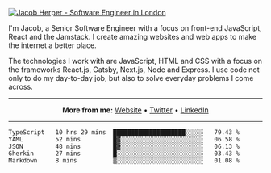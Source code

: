 [![Jacob Herper - Software Engineer in London](https://res.cloudinary.com/jacobherper/image/upload/v1595605963/github_banner.png)](https://herper.io/)

I'm Jacob, a Senior Software Engineer with a focus on front-end JavaScript, React and the Jamstack. I create amazing websites and web apps to make the internet a better place.

The technologies I work with are JavaScript, HTML and CSS with a focus on the frameworks React.js, Gatsby, Next.js, Node and Express. I use code not only to do my day-to-day job, but also to solve everyday problems I come across.

-----

<p align="center">
  <strong>More from me:</strong> 
  <a href="https://herper.io">Website</a> •
  <a href="https://twitter.com/intent/follow?screen_name=jakeherp&tw_p=followbutton">Twitter</a> •
  <a href="https://www.linkedin.com/in/jacobherper/">LinkedIn</a>
</p>

-----

<!--START_SECTION:waka-->
```text
TypeScript   10 hrs 29 mins  ████████████████████░░░░░   79.43 % 
YAML         52 mins         █▓░░░░░░░░░░░░░░░░░░░░░░░   06.58 % 
JSON         48 mins         █▓░░░░░░░░░░░░░░░░░░░░░░░   06.13 % 
Gherkin      27 mins         █░░░░░░░░░░░░░░░░░░░░░░░░   03.43 % 
Markdown     8 mins          ▒░░░░░░░░░░░░░░░░░░░░░░░░   01.08 % 
```
<!--END_SECTION:waka-->
